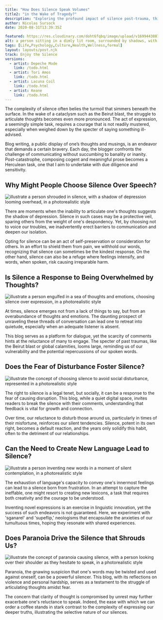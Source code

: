 ```yaml
---
title: "How Does Silence Speak Volumes"
title2: "in the Wake of Tragedy?"
description: "Exploring the profound impact of silence post-trauma, this article delves into its complex nature."
author: Nicolas Sursock
date: 2020-08-31T13:39:35Z

featured: https://res.cloudinary.com/doht6fqbq/image/upload/v1699443887/crackingdacode/txug54zlmjvicbthnnon.png
alt: a person sitting in a dimly lit room, surrounded by shadows, with a contemplative look
tags: [Life,Psychology,Culture,Health,Wellness,formal]
layout: layouts/post.njk
track: Enjoy the Silence
versions: 
  - artist: Depeche Mode
    link: /todo.html 
  - artist: Tori Amos
    link: /todo.html 
  - artist: Lacuna Coil
    link: /todo.html 
  - artist: Keane
    link: /todo.html
---
```

<p>The complexity of silence often belies the turmoil that simmers beneath the surface. In the wake of a cataclysm such as the Beirut blast, the struggle to articulate thoughts becomes even more pronounced. The act of expression, a seemingly simple task, requires a courage that is not readily mustered, especially when weighed down by the specter of saying something ill-advised.</p>

<p>Blog writing, a public display of one’s thoughts and musings, is an endeavor that demands a certain bravery. Each day, the blogger confronts the challenge of communicating without succumbing to banality or inanity. Post-catastrophe, composing cogent and meaningful prose becomes a Herculean task, one that I aim to undertake with due diligence and sensitivity.</p>

## Why Might People Choose Silence Over Speech?

<aside class="md:-mr-56 md:float-right w-full md:w-2/3 md:px-8">
  <img x-intersect.once="$el.src = isMobile() ? 
  $el.dataset.src.replace('/upload/', '/upload/w_480/h_275/f_webp/') :
  $el.dataset.src.replace('/upload/', '/upload/w_700/h_400/f_webp/')"
  class="rounded-lg" alt="illustrate a person shrouded in silence, with a shadow of depression looming overhead, in a photorealistic style" data-src="https://res.cloudinary.com/doht6fqbq/image/upload/v1699443836/crackingdacode/a2ey0hp7qp2tockkpajm.png">
</aside>

<p>There are moments when the inability to articulate one's thoughts suggests the shadow of depression. Silence in such cases may be a protective veil, sparing others from the weight of one's despondency. Yet, by choosing not to voice our troubles, we inadvertently erect barriers to communication and deepen our isolation.</p>

<p>Opting for silence can be an act of self-preservation or consideration for others. In an effort to shield them from pain, we withhold our words, recognizing that silence can sometimes be the kindest response. On the other hand, silence can also be a refuge where feelings intensify, and words, when spoken, risk causing irreparable harm.</p>

## Is Silence a Response to Being Overwhelmed by Thoughts?

<aside class="md:-ml-56 md:float-left w-full md:w-2/3 md:px-8">
  <img x-intersect.once="$el.src = isMobile() ? 
  $el.dataset.src.replace('/upload/', '/upload/w_480/h_275/f_webp/') :
  $el.dataset.src.replace('/upload/', '/upload/w_700/h_400/f_webp/')"
  class="rounded-lg" alt="illustrate a person engulfed in a sea of thoughts and emotions, choosing silence over expression, in a photorealistic style" data-src="https://res.cloudinary.com/doht6fqbq/image/upload/v1699443835/crackingdacode/hoqxuxag3li5myprvx8j.png">
</aside>

<p>At times, silence emerges not from a lack of things to say, but from an overabundance of thoughts and emotions. The daunting prospect of unraveling these threads of conversation can lead one to retreat into quietude, especially when an adequate listener is absent.</p>

<p>This blog serves as a platform for dialogue, yet the scarcity of comments hints at the reluctance of many to engage. The specter of past traumas, like the Beirut blast or global calamities, looms large, reminding us of our vulnerability and the potential repercussions of our spoken words.</p>

## Does the Fear of Disturbance Foster Silence?

<aside class="md:-mr-56 md:float-right w-full md:w-2/3 md:px-8">
  <img x-intersect.once="$el.src = isMobile() ? 
  $el.dataset.src.replace('/upload/', '/upload/w_480/h_275/f_webp/') :
  $el.dataset.src.replace('/upload/', '/upload/w_700/h_400/f_webp/')"
  class="rounded-lg" alt="illustrate the concept of choosing silence to avoid social disturbance, represented in a photorealistic style" data-src="https://res.cloudinary.com/doht6fqbq/image/upload/v1699443850/crackingdacode/yhpvcut4c0uka30by1xe.png">
</aside>

<p>The right to silence is a legal tenet, but socially, it can be a response to the fear of causing disruption. This blog, while a quiet digital space, invites readers to break the silence with their comments, understanding that feedback is vital for growth and connection.</p>

<p>Over time, our reluctance to disturb those around us, particularly in times of their misfortune, reinforces our silent tendencies. Silence, potent in its own right, becomes a default reaction, and the years only solidify this habit, often to the detriment of our relationships.</p>

## Can the Need to Create New Language Lead to Silence?

<aside class="md:-ml-56 md:float-left w-full md:w-2/3 md:px-8">
  <img x-intersect.once="$el.src = isMobile() ? 
  $el.dataset.src.replace('/upload/', '/upload/w_480/h_275/f_webp/') :
  $el.dataset.src.replace('/upload/', '/upload/w_700/h_400/f_webp/')"
  class="rounded-lg" alt="illustrate a person inventing new words in a moment of silent contemplation, in a photorealistic style" data-src="https://res.cloudinary.com/doht6fqbq/image/upload/v1699443839/crackingdacode/tklpj349za9icmakzrxs.png">
</aside>

<p>The exhaustion of language's capacity to convey one's innermost feelings can lead to a silence born from frustration. In an attempt to capture the ineffable, one might resort to creating new lexicons, a task that requires both creativity and the courage to be understood.</p>

<p>Inventing novel expressions is an exercise in linguistic innovation, yet the success of such endeavors is not guaranteed. Here, we experiment with 'sganarel' and 'supeflip,' neologisms that encapsulate the anxieties of our tumultuous times, hoping they resonate with shared experiences.</p>

## Does Paranoia Drive the Silence that Shrouds Us?

<aside class="md:-mr-56 md:float-right w-full md:w-2/3 md:px-8">
  <img x-intersect.once="$el.src = isMobile() ? 
  $el.dataset.src.replace('/upload/', '/upload/w_480/h_275/f_webp/') :
  $el.dataset.src.replace('/upload/', '/upload/w_700/h_400/f_webp/')"
  class="rounded-lg" alt="illustrate the concept of paranoia causing silence, with a person looking over their shoulder as they hesitate to speak, in a photorealistic style" data-src="https://res.cloudinary.com/doht6fqbq/image/upload/v1699443850/crackingdacode/kegsex4l9cksukneqkkw.png">
</aside>

<p>Paranoia, the gnawing suspicion that one's words may be twisted and used against oneself, can be a powerful silencer. This blog, with its reflections on violence and personal hardship, serves as a testament to the struggle of articulating thoughts amidst fear.</p>

<p>The concern that clarity of thought is compromised by unrest may further exacerbate one's reluctance to speak. Indeed, the ease with which we can order a coffee stands in stark contrast to the complexity of expressing our deeper truths, illustrating the selective nature of our silences.</p>